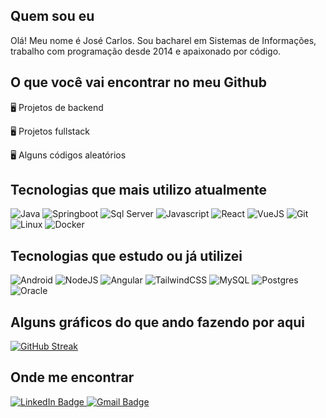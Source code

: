 ## Quem sou eu
Olá! Meu nome é José Carlos. Sou bacharel em Sistemas de Informações, trabalho com programação desde 2014 e apaixonado por código.


## O que você vai encontrar no meu Github

🖥️ Projetos de backend

🖥️ Projetos fullstack

🖥️ Alguns códigos aleatórios


## Tecnologias que mais utilizo atualmente
![Java](https://img.shields.io/badge/Java-ED8B00?style=for-the-badge&logo=java&logoColor=white)
![Springboot](https://img.shields.io/badge/Springboot-333333?style=for-the-badge&logo=spring&logoColor=white)
![Sql Server](https://img.shields.io/badge/SQLServer-00599C?style=for-the-badge&logo=SQLServer&logoColor=white)
![Javascript](https://img.shields.io/badge/JavaScript-323330?style=for-the-badge&logo=javascript&logoColor=F7DF1E)
![React](https://img.shields.io/badge/React-20232A?style=for-the-badge&logo=react&logoColor=61DAFB)
![VueJS](https://img.shields.io/badge/Vue.js-35495E?style=for-the-badge&logo=vue.js&logoColor=4FC08D)
![Git](https://img.shields.io/badge/GIT-E44C30?style=for-the-badge&logo=git&logoColor=white)
![Linux](https://img.shields.io/badge/Linux-FCC644?style=for-the-badge&logo=linux&logoColor=black)
![Docker](https://img.shields.io/badge/Docker-007ACC?style=for-the-badge&logo=docker&logoColor=white)


## Tecnologias que estudo ou já utilizei
![Android](https://img.shields.io/badge/Android-%234ea94b.svg?style=for-the-badge&logo=android&logoColor=white)
![NodeJS](https://img.shields.io/badge/Node.js-43853D?style=for-the-badge&logo=node.js&logoColor=white)
![Angular](https://img.shields.io/badge/Angular-DD0031?style=for-the-badge&logo=angular&logoColor=white)
![TailwindCSS](https://img.shields.io/badge/Tailwind_CSS-38B2AC?style=for-the-badge&logo=tailwind-css&logoColor=white)
![MySQL](https://img.shields.io/badge/MySQL-FFC500?style=for-the-badge&logo=mysql&logoColor=black)
![Postgres](https://img.shields.io/badge/PostgreSQL-316192?style=for-the-badge&logo=postgresql&logoColor=white)
![Oracle](https://img.shields.io/badge/Oracle-DD0031?style=for-the-badge&logo=oracle&logoColor=white)

## Alguns gráficos do que ando fazendo por aqui

[![GitHub Streak](https://github-readme-streak-stats.herokuapp.com?user=britojcs&theme=github-dark)](https://git.io/streak-stats)


## Onde me encontrar
<div id="badges">
  <a href="https://linkedin.com/in/britojcs" target="_blank">
    <img src="https://img.shields.io/badge/LinkedIn-blue?style=for-the-badge&logo=linkedin&logoColor=white" alt="LinkedIn Badge"/>
  </a>
  <a href="mailto:britojcs@gmail.com">
    <img src="https://img.shields.io/badge/Gmail-red?style=for-the-badge&logo=gmail&logoColor=white" alt="Gmail Badge"/>
  </a>
</div>

